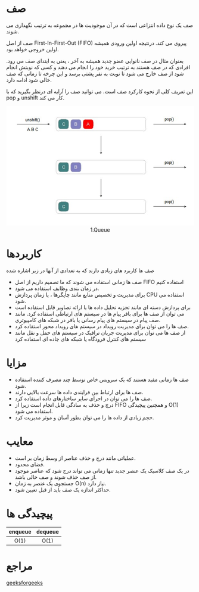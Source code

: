 # صف

صف یک نوع داده انتزاعی است که در آن موجودیت ها در مجموعه به ترتیب نگهداری می شوند.

صف از اصل First-In-First-Out (FIFO) پیروی می کند. درنتیجه اولین ورودی همیشه اولین خروجی خواهد بود.

بعنوان مثال در صف نانوایی عضو جدید همیشه به آخر ، یعنی به ابتدای صف می رود. افرادی که در صف هستند به ترتیب خرید خود را انجام می دهند و کسی که نوبتش انجام شود از صف خارج می شود تا نوبت به نفر پشتی برسد و این چرخه تا زمانی که صف خالی شود ادامه دارد.

این تعریف کلی از نحوه کارکرد صف است. می توانید صف را آرایه ای درنظر بگیرید که با pop و unshift کار می کند.

<div align="center">
  <img src="https://github.com/mmdzov/data-structure/blob/main/assets/Queue1.0.jpg" alt="1.Queue" />
  <div>1.Queue</div>
</div>

# کاربردها

صف ها کاربرد های زیادی دارند که به تعدادی از آنها در زیر اشاره شده

- صف ها زمانی استفاده می شوند که ما تصمیم داریم از اصل FIFO استفاده کنیم
- در زمان بندی وظایف استفاده می شود.
- برای مدیریت و تخصیص منابع مانند چاپگرها ، یا زمان پردازش CPU استفاده می شود.
- برای پردازش دسته ای مانند تجزیه تحلیل داده ها یا ارائه تصاویر قابل استفاده است
- می توان از صف ها برای بافر پیام ها در سیستم های ارتباطی استفاده کرد. مانند صف پیام در سیستم های پیام رسانی یا بافر در شبکه های کامپیوتری.
- صف ها را می توان برای مدیریت رویداد در سیستم های رویداد محور استفاده کرد.
- از صف ها می توان برای مدیریت جریان ترافیک در سیستم های حمل و نقل مانند سیستم های کنترل فرودگاه یا شبکه های جاده ای استفاده کرد

# مزایا

- صف ها زمانی مفید هستند که یک سرویس خاص توسط چند مصرف کننده استفاده شود.
- صف ها برای ارتباط بین فرایندی داده ها سرعت بالایی دارند.
- صف ها را می توان در اجرای سایر ساختارهای داده استفاده کرد.
- درج و حذف به سادگی قابل انجام است زیرا از FIFO و همچنین پیچیدگی O(1) استفاده می شود.
- حجم زیادی از داده ها را می توان بطور آسان و موثر مدیریت کرد.

# معایب

- عملیاتی مانند درج و حذف عناصر از وسط زمان بر است.
- فضای محدود.
- در یک صف کلاسیک یک عنصر جدید تنها زمانی می تواند درج شود که عناصر موجود از صف حذف شوند و صف خالی باشد.
- جستجوی یک عنصر به زمان O(n) نیاز دارد.
- حداکثر اندازه یک صف باید از قبل تعیین شود.

# پیچیدگی ها

| enqueue | dequeue |
| :-----: | :-----: |
|  O(1)   |  O(1)   |

# مراجع

[geeksforgeeks](https://www.geeksforgeeks.org/)
